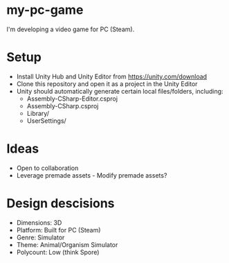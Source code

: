 # my-pc-game
I'm developing a video game for PC (Steam).

# Setup
- Install Unity Hub and Unity Editor from https://unity.com/download
- Clone this repository and open it as a project in the Unity Editor
- Unity should automatically generate certain local files/folders, including:
    - Assembly-CSharp-Editor.csproj
    - Assembly-CSharp.csproj
    - Library/
    - UserSettings/

# Ideas
- Open to collaboration
- Leverage premade assets - Modify premade assets?

# Design descisions
- Dimensions: 3D
- Platform: Built for PC (Steam)
- Genre: Simulator
- Theme: Animal/Organism Simulator
- Polycount: Low (think Spore)
